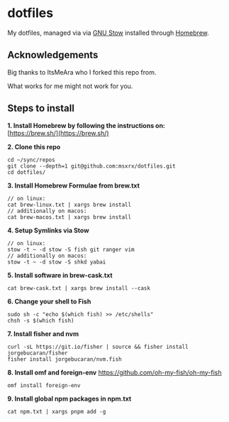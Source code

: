 # dotfiles
My dotfiles, managed via via [GNU Stow](https://www.gnu.org/software/stow/) installed through [Homebrew](http://brew.sh/).

## Acknowledgements
Big thanks to ItsMeAra who I forked this repo from.

What works for me might not work for you.


## Steps to install

**1. Install Homebrew by following the instructions on:**  
[https://brew.sh/](https://brew.sh/)

**2. Clone this repo**  
```
cd ~/sync/repos
git clone --depth=1 git@github.com:msxrx/dotfiles.git
cd dotfiles/
```

**3. Install Homebrew Formulae from brew.txt**  
```
// on linux:
cat brew-linux.txt | xargs brew install
// additionally on macos:
cat brew-macos.txt | xargs brew install
```

**4. Setup Symlinks via Stow**  
```
// on linux:
stow -t ~ -d stow -S fish git ranger vim
// additionally on macos:
stow -t ~ -d stow -S shkd yabai
```

**5. Install software in brew-cask.txt**  
```
cat brew-cask.txt | xargs brew install --cask
```

**6. Change your shell to Fish**
```
sudo sh -c "echo $(which fish) >> /etc/shells"
chsh -s $(which fish)
```

**7. Install fisher and nvm**
```
curl -sL https://git.io/fisher | source && fisher install jorgebucaran/fisher
fisher install jorgebucaran/nvm.fish
```

**8. Install omf and foreign-env**
https://github.com/oh-my-fish/oh-my-fish
```
omf install foreign-env
```

**9. Install global npm packages in npm.txt**  
```
cat npm.txt | xargs pnpm add -g
```
